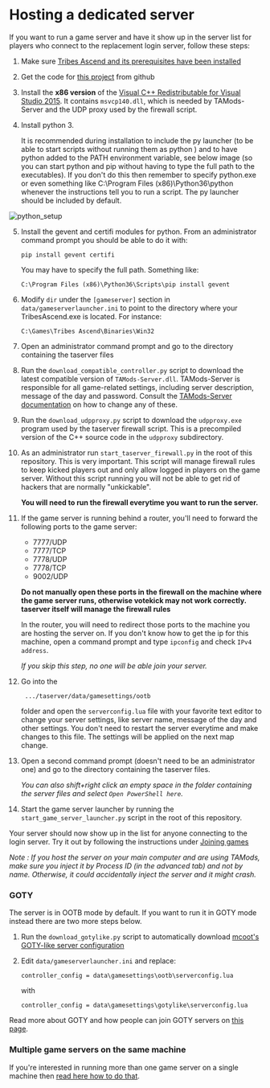 # Hosting a dedicated server

If you want to run a game server and have it show up in the server list for players who
connect to the replacement login server, follow these steps:

1. Make sure [Tribes Ascend and its prerequisites have been installed](installing_tribes_and_prerequisites.md)

2. Get the code for [this project](https://github.com/Griffon26/taserver) from github

3. Install the **x86 version** of the
   [Visual C++ Redistributable for Visual Studio 2015](https://www.microsoft.com/en-us/download/details.aspx?id=48145).
   It contains `msvcp140.dll`, which is needed by TAMods-Server and the UDP proxy used by the
   firewall script.

4. Install python 3.

    It is recommended during installation to include the py launcher (to be able to start scripts without running them 
    as python <scriptname>) and to have python added to the PATH environment variable, see below image (so you can start 
    python and pip without having to type the full path to the executables). If you don't do this then remember to specify 
    python.exe <scriptname> or even something like C:\Program Files (x86)\Python36\python <scriptname> whenever the 
    instructions tell you to run a script. The py launcher should be included by default.

![python_setup](./images/../../images/python_installer.PNG)

5.  Install the gevent and certifi modules for python. From an administrator command prompt you should be able
    to do it with:

    ```
    pip install gevent certifi
    ```

    You may have to specify the full path. Something like:

    ```
    C:\Program Files (x86)\Python36\Scripts\pip install gevent
    ```

6.  Modify `dir` under the `[gameserver]` section in `data/gameserverlauncher.ini` to point to
    the directory where your TribesAscend.exe is located. For instance:

    ```
    C:\Games\Tribes Ascend\Binaries\Win32
    ```

7.  Open an administrator command prompt and go to the directory containing the taserver files

8.  Run the `download_compatible_controller.py` script to download the latest compatible
    version of `TAMods-Server.dll`. TAMods-Server is responsible for all game-related settings,
    including server description, message of the day and password.
    Consult the [TAMods-Server documentation](https://www.tamods.org/docs/doc_srv_api_overview.html)
    on how to change any of these.

9.  Run the `download_udpproxy.py` script to download the `udpproxy.exe` program used by the
    taserver firewall script. This is a precompiled version of the C++ source code in the `udpproxy`
    subdirectory.

10. As an administrator run `start_taserver_firewall.py` in the root of this repository. This is very
    important. This script will manage firewall rules to keep kicked players out and only allow
    logged in players on the game server. Without this script running you will not be able to get
    rid of hackers that are normally "unkickable".

    **You will need to run the firewall everytime you want to run the server.**

11. If the game server is running behind a router, you'll need to forward the following ports to
    the game server:

    -   7777/UDP
    -   7777/TCP
    -   7778/UDP
    -   7778/TCP
    -   9002/UDP

    **Do not manually open these ports in the firewall on the machine where the game server runs,
    otherwise votekick may not work correctly. taserver itself will manage the firewall rules**

    In the router, you will need to redirect those ports to the machine you are hosting the server on.
    If you don't know how to get the ip for this machine, open a command prompt and type `ipconfig` and
    check `IPv4 address`.

    _If you skip this step, no one will be able join your server._

12. Go into the

         .../taserver/data/gamesettings/ootb

    folder and open the `serverconfig.lua` file with your favorite
    text editor to change your server settings, like server name, message of the day and other
    settings. You don't need to restart the server everytime and make changes to this file.
    The settings will be applied on the next map change.

13. Open a second command prompt (doesn't need to be an administrator one) and go to the
    directory containing the taserver files.

    _You can also shift+right click an empty space in the folder containing the server files
    and select `Open PowerShell here`._

14. Start the game server launcher by running the `start_game_server_launcher.py` script in the
    root of this repository.

Your server should now show up in the list for anyone connecting to the login server.
Try it out by following the instructions under [Joining games](joining_games.md)

_Note : If you host the server on your main computer and are using TAMods,
make sure you inject it by Process ID (in the advanced tab) and not by name. Otherwise, it could accidentally inject
the server and it might crash._

### GOTY

The server is in OOTB mode by default. If you want to run it in GOTY mode instead there are two
more steps below.

1.  Run the `download_gotylike.py` script to automatically download
    [mcoot's GOTY-like server configuration](https://github.com/mcoot/tamods-server-gotylike)

2.  Edit `data/gameserverlauncher.ini` and replace:

        controller_config = data\gamesettings\ootb\serverconfig.lua

    with

        controller_config = data\gamesettings\gotylike\serverconfig.lua

Read more about GOTY and how people can join GOTY servers on
[this page](joining_goty_servers.md).

### Multiple game servers on the same machine

If you're interested in running more than one game server on a single machine then
[read here how to do that](hosting_multiple_game_servers.md).
